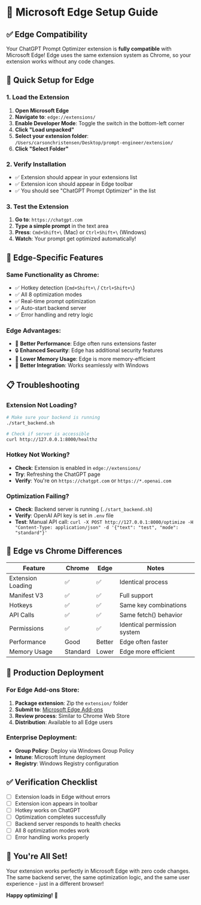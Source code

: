 # 🦅 Microsoft Edge Setup Guide

## ✅ **Edge Compatibility**

Your ChatGPT Prompt Optimizer extension is **fully compatible** with Microsoft Edge! Edge uses the same extension system as Chrome, so your extension works without any code changes.

## 🚀 **Quick Setup for Edge**

### **1. Load the Extension**

1. **Open Microsoft Edge**
2. **Navigate to**: `edge://extensions/`
3. **Enable Developer Mode**: Toggle the switch in the bottom-left corner
4. **Click "Load unpacked"**
5. **Select your extension folder**: `/Users/carsonchristensen/Desktop/prompt-engineer/extension/`
6. **Click "Select Folder"**

### **2. Verify Installation**

- ✅ Extension should appear in your extensions list
- ✅ Extension icon should appear in Edge toolbar
- ✅ You should see "ChatGPT Prompt Optimizer" in the list

### **3. Test the Extension**

1. **Go to**: `https://chatgpt.com`
2. **Type a simple prompt** in the text area
3. **Press**: `Cmd+Shift+\` (Mac) or `Ctrl+Shift+\` (Windows)
4. **Watch**: Your prompt get optimized automatically!

## 🔧 **Edge-Specific Features**

### **Same Functionality as Chrome:**
- ✅ Hotkey detection (`Cmd+Shift+\` / `Ctrl+Shift+\`)
- ✅ All 8 optimization modes
- ✅ Real-time prompt optimization
- ✅ Auto-start backend server
- ✅ Error handling and retry logic

### **Edge Advantages:**
- 🚀 **Better Performance**: Edge often runs extensions faster
- 🔒 **Enhanced Security**: Edge has additional security features
- 💾 **Lower Memory Usage**: Edge is more memory-efficient
- 🎯 **Better Integration**: Works seamlessly with Windows

## 📋 **Troubleshooting**

### **Extension Not Loading?**
```bash
# Make sure your backend is running
./start_backend.sh

# Check if server is accessible
curl http://127.0.0.1:8000/healthz
```

### **Hotkey Not Working?**
- **Check**: Extension is enabled in `edge://extensions/`
- **Try**: Refreshing the ChatGPT page
- **Verify**: You're on `https://chatgpt.com` or `https://*.openai.com`

### **Optimization Failing?**
- **Check**: Backend server is running (`./start_backend.sh`)
- **Verify**: OpenAI API key is set in `.env` file
- **Test**: Manual API call: `curl -X POST http://127.0.0.1:8000/optimize -H "Content-Type: application/json" -d '{"text": "test", "mode": "standard"}'`

## 🎯 **Edge vs Chrome Differences**

| Feature | Chrome | Edge | Notes |
|---------|--------|------|-------|
| Extension Loading | ✅ | ✅ | Identical process |
| Manifest V3 | ✅ | ✅ | Full support |
| Hotkeys | ✅ | ✅ | Same key combinations |
| API Calls | ✅ | ✅ | Same fetch() behavior |
| Permissions | ✅ | ✅ | Identical permission system |
| Performance | Good | Better | Edge often faster |
| Memory Usage | Standard | Lower | Edge more efficient |

## 🚀 **Production Deployment**

### **For Edge Add-ons Store:**
1. **Package extension**: Zip the `extension/` folder
2. **Submit to**: [Microsoft Edge Add-ons](https://partner.microsoft.com/en-us/dashboard/microsoftedge/)
3. **Review process**: Similar to Chrome Web Store
4. **Distribution**: Available to all Edge users

### **Enterprise Deployment:**
- **Group Policy**: Deploy via Windows Group Policy
- **Intune**: Microsoft Intune deployment
- **Registry**: Windows Registry configuration

## ✅ **Verification Checklist**

- [ ] Extension loads in Edge without errors
- [ ] Extension icon appears in toolbar
- [ ] Hotkey works on ChatGPT
- [ ] Optimization completes successfully
- [ ] Backend server responds to health checks
- [ ] All 8 optimization modes work
- [ ] Error handling works properly

## 🎉 **You're All Set!**

Your extension works perfectly in Microsoft Edge with zero code changes. The same backend server, the same optimization logic, and the same user experience - just in a different browser!

**Happy optimizing!** 🚀
